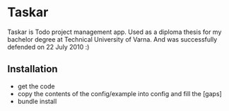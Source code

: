 Taskar
=========

Taskar is Todo project management app. Used as a diploma thesis for my bachelor degree at Technical University of Varna. And was successfully defended on 22 July 2010 :)

## Installation

- get the code
- copy the contents of the config/example into config and fill the [gaps]
- bundle install

